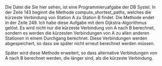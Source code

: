 Die Datei die Sie hier sehen, ist eine Programmieruafgabe der DB Systel. In der Zeile 143 beginnt die Methode compute_shortest_paths, welches die kürzeste 
Verbindung von Station A zu Station B findet. Die Methode endet in der Zeile 249. Ich habe diese Aufgabe mit dem Dijkstra-Algorithmus gelöst. Es wird nicht nur 
die kürzeste Verbindung von A nach B berechnet, sondern es werden die kürzesten Verbindungen von A zu allen anderen Stationen in einem Durchgang berechnet. 
Diese Verbindungen werden abgespeichert, so dass sie später nicht erneut berechnet werden müssen. 

Später wird diese Methode erweitert, so dass alternative Verbindungen von A nach B berechnet werden, die länger sind, als die kürzeste Verbindung. 

